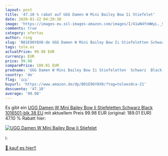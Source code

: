 ```yaml
---
layout: post
title: '47.10 % rabat auf UGG Damen W Mini Bailey Bow Ii Stiefelet'
date: 2020-01-22 04:29:30
image: 'https://images-eu.ssl-images-amazon.com/images/I/41wN4fnWWyL._SL200_.jpg'
comments: true
category: ofertas
author: ring
slug: 'B01E96Y8X0-de UGG Damen W Mini Bailey Bow Ii Stiefeletten Schwarz Black...'
tags: tole.es
actualPrice: 99.98 EUR
currency: EUR
price: 99.98
comparePrice: 189.01 EUR
prodname: 'UGG Damen W Mini Bailey Bow Ii Stiefeletten  Schwarz  Black 1016501-blk   38 EU'
country: 'de'
flag: '🇩🇪'
buyurl: 'https://www.amazon.de/dp/B01E96Y8X0/?tag=tolees0ca-21'
descuento: '47.10'
average: '99.98'
---
```


Es gibt ein [UGG Damen W Mini Bailey Bow Ii Stiefeletten  Schwarz  Black 1016501-blk   38 EU](https://www.amazon.de/dp/B01E96Y8X0/?tag=tolees0ca-21) mit aktuellem Preis 99.98 EUR (original: 189.01 EUR) 47.10 % Rabatt hier:

[![UGG Damen W Mini Bailey Bow Ii Stiefelet](https://images-eu.ssl-images-amazon.com/images/I/41wN4fnWWyL._SL200_.jpg)](https://www.amazon.de/dp/B01E96Y8X0/?tag=tolees0ca-21)

ℹ️:


[🛒 kauf es hier!!](https://www.amazon.de/dp/B01E96Y8X0/?tag=tolees0ca-21)
